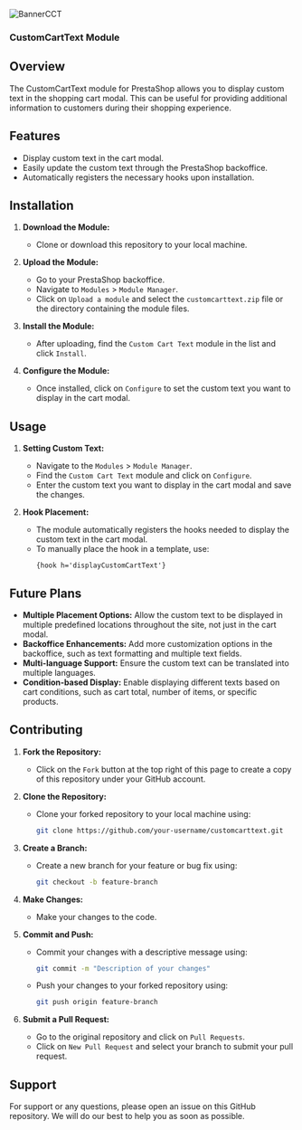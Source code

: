 ![BannerCCT](https://github.com/MartijnKozijn/CustomCartText/assets/56151997/91196289-8f05-4eba-9332-d247f82a0fb4)

### CustomCartText Module

## Overview
The CustomCartText module for PrestaShop allows you to display custom text in the shopping cart modal. This can be useful for providing additional information to customers during their shopping experience.

## Features
- Display custom text in the cart modal.
- Easily update the custom text through the PrestaShop backoffice.
- Automatically registers the necessary hooks upon installation.

## Installation

1. **Download the Module:**
   - Clone or download this repository to your local machine.

2. **Upload the Module:**
   - Go to your PrestaShop backoffice.
   - Navigate to `Modules` > `Module Manager`.
   - Click on `Upload a module` and select the `customcarttext.zip` file or the directory containing the module files.

3. **Install the Module:**
   - After uploading, find the `Custom Cart Text` module in the list and click `Install`.

4. **Configure the Module:**
   - Once installed, click on `Configure` to set the custom text you want to display in the cart modal.

## Usage

1. **Setting Custom Text:**
   - Navigate to the `Modules` > `Module Manager`.
   - Find the `Custom Cart Text` module and click on `Configure`.
   - Enter the custom text you want to display in the cart modal and save the changes.

2. **Hook Placement:**
   - The module automatically registers the hooks needed to display the custom text in the cart modal.
   - To manually place the hook in a template, use:
     ```smarty
     {hook h='displayCustomCartText'}
     ```

## Future Plans

- **Multiple Placement Options:** Allow the custom text to be displayed in multiple predefined locations throughout the site, not just in the cart modal.
- **Backoffice Enhancements:** Add more customization options in the backoffice, such as text formatting and multiple text fields.
- **Multi-language Support:** Ensure the custom text can be translated into multiple languages.
- **Condition-based Display:** Enable displaying different texts based on cart conditions, such as cart total, number of items, or specific products.

## Contributing

1. **Fork the Repository:**
   - Click on the `Fork` button at the top right of this page to create a copy of this repository under your GitHub account.

2. **Clone the Repository:**
   - Clone your forked repository to your local machine using:
     ```bash
     git clone https://github.com/your-username/customcarttext.git
     ```

3. **Create a Branch:**
   - Create a new branch for your feature or bug fix using:
     ```bash
     git checkout -b feature-branch
     ```

4. **Make Changes:**
   - Make your changes to the code.

5. **Commit and Push:**
   - Commit your changes with a descriptive message using:
     ```bash
     git commit -m "Description of your changes"
     ```
   - Push your changes to your forked repository using:
     ```bash
     git push origin feature-branch
     ```

6. **Submit a Pull Request:**
   - Go to the original repository and click on `Pull Requests`.
   - Click on `New Pull Request` and select your branch to submit your pull request.

## Support
For support or any questions, please open an issue on this GitHub repository. We will do our best to help you as soon as possible.
